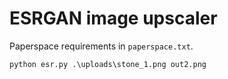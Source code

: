 # ESRGAN image upscaler

Paperspace requirements in ```paperspace.txt```.

```
python esr.py .\uploads\stone_1.png out2.png
```
